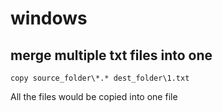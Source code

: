 # windows

## merge multiple txt files into one
```
copy source_folder\*.* dest_folder\1.txt
```
All the files would be copied into one file